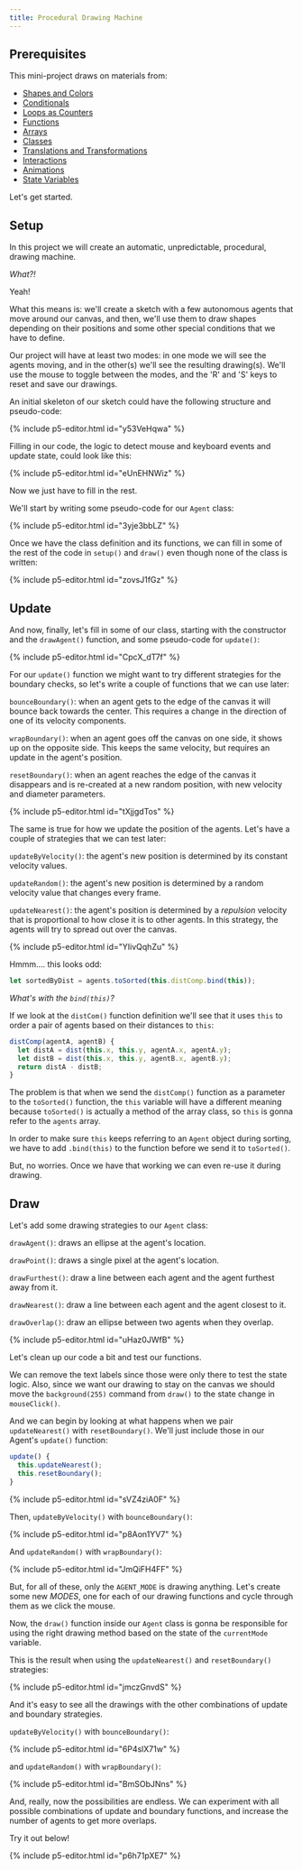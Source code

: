 ```yaml
---
title: Procedural Drawing Machine
---
```


## Prerequisites

This mini-project draws on materials from:

- [Shapes and Colors](../../p5/drawing/)
- [Conditionals](../../coding/conditionals/)
- [Loops as Counters](../../coding/counters/)
- [Functions](../../coding/functions/)
- [Arrays](../../coding/arrays/)
- [Classes](../../coding/classes/)
- [Translations and Transformations](../../creative-coding/transformations/)
- [Interactions](../../creative-coding/interactions/)
- [Animations](../../creative-coding/animations/)
- [State Variables](../../creative-coding/state/)

Let's get started.

## Setup

In this project we will create an automatic, unpredictable, procedural, drawing machine.

*What?!*

Yeah!

What this means is: we'll create a sketch with a few autonomous agents that move around our canvas, and then, we'll use them to draw shapes depending on their positions and some other special conditions that we have to define.

Our project will have at least two modes: in one mode we will see the agents moving, and in the other(s) we'll see the resulting drawing(s). We'll use the mouse to toggle between the modes, and the 'R' and 'S' keys to reset and save our drawings.

An initial skeleton of our sketch could have the following structure and pseudo-code:

{% include p5-editor.html id="y53VeHqwa" %}

Filling in our code, the logic to detect mouse and keyboard events and update state, could look like this:

{% include p5-editor.html id="eUnEHNWiz" %}

Now we just have to fill in the rest.

We'll start by writing some pseudo-code for our `Agent` class:

{% include p5-editor.html id="3yje3bbLZ" %}

Once we have the class definition and its functions, we can fill in some of the rest of the code in `setup()` and `draw()` even though none of the class is written:

{% include p5-editor.html id="zovsJ1fGz" %}

## Update

And now, finally, let's fill in some of our class, starting with the constructor and the `drawAgent()` function, and some pseudo-code for `update()`:

{% include p5-editor.html id="CpcX_dT7f" %}

For our `update()` function we might want to try different strategies for the boundary checks, so let's write a couple of functions that we can use later:

`bounceBoundary()`: when an agent gets to the edge of the canvas it will bounce back towards the center. This requires a change in the direction of one of its velocity components.

`wrapBoundary()`: when an agent goes off the canvas on one side, it shows up on the opposite side. This keeps the same velocity, but requires an update in the agent's position.

`resetBoundary()`: when an agent reaches the edge of the canvas it disappears and is re-created at a new random position, with new velocity and diameter parameters.

{% include p5-editor.html id="tXjjgdTos" %}

The same is true for how we update the position of the agents. Let's have a couple of strategies that we can test later:

`updateByVelocity()`: the agent's new position is determined by its constant velocity values.

`updateRandom()`: the agent's new position is determined by a random velocity value that changes every frame.

`updateNearest()`: the agent's position is determined by a *repulsion* velocity that is proportional to how close it is to other agents. In this strategy, the agents will try to spread out over the canvas.

{% include p5-editor.html id="YIivQqhZu" %}

Hmmm.... this looks odd:
```js
let sortedByDist = agents.toSorted(this.distComp.bind(this));
```

*What's with the `bind(this)`?*

If we look at the `distCom()` function definition we'll see that it uses `this` to order a pair of agents based on their distances to `this`:
```js
distComp(agentA, agentB) {
  let distA = dist(this.x, this.y, agentA.x, agentA.y);
  let distB = dist(this.x, this.y, agentB.x, agentB.y);
  return distA - distB;
}
```

The problem is that when we send the `distComp()` function as a parameter to the `toSorted()` function, the `this` variable will have a different meaning because `toSorted()` is actually a method of the array class, so `this` is gonna refer to the `agents` array.

In order to make sure `this` keeps referring to an `Agent` object during sorting, we have to add `.bind(this)` to the function before we send it to `toSorted()`.

But, no worries. Once we have that working we can even re-use it during drawing.

## Draw

Let's add some drawing strategies to our `Agent` class:

`drawAgent()`: draws an ellipse at the agent's location.

`drawPoint()`: draws a single pixel at the agent's location.

`drawFurthest()`: draw a line between each agent and the agent furthest away from it.

`drawNearest()`: draw a line between each agent and the agent closest to it.

`drawOverlap()`: draw an ellipse between two agents when they overlap.


{% include p5-editor.html id="uHaz0JWfB" %}

Let's clean up our code a bit and test our functions.

We can remove the text labels since those were only there to test the state logic. Also, since we want our drawing to stay on the canvas we should move the `background(255)` command from `draw()` to the state change in `mouseClick()`.

And we can begin by looking at what happens when we pair `updateNearest()` with `resetBoundary()`. We'll just include those in our Agent's `update()` function:

```js
update() {
  this.updateNearest();
  this.resetBoundary();
}
```

{% include p5-editor.html id="sVZ4ziA0F" %}

Then, `updateByVelocity()` with `bounceBoundary()`:

{% include p5-editor.html id="p8Aon1YV7" %}

And `updateRandom()` with `wrapBoundary()`:

{% include p5-editor.html id="JmQiFH4FF" %}

But, for all of these, only the `AGENT_MODE` is drawing anything. Let's create some new *MODES*, one for each of our drawing functions and cycle through them as we click the mouse.

Now, the `draw()` function inside our `Agent` class is gonna be responsible for using the right drawing method based on the state of the `currentMode` variable.

This is the result when using the `updateNearest()` and `resetBoundary()` strategies:

{% include p5-editor.html id="jmczGnvdS" %}

And it's easy to see all the drawings with the other combinations of update and boundary strategies.

`updateByVelocity()` with `bounceBoundary()`:

{% include p5-editor.html id="6P4slX71w" %}

and `updateRandom()` with `wrapBoundary()`:

{% include p5-editor.html id="BmSObJNns" %}

And, really, now the possibilities are endless. We can experiment with all possible combinations of update and boundary functions, and increase the number of agents to get more overlaps.

Try it out below!

{% include p5-editor.html id="p6h71pXE7" %}
